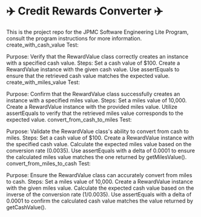 # :airplane: Credit Rewards Converter :airplane:
This is the project repo for the JPMC Software Engineering Lite Program, consult the program instructions for more information.
create_with_cash_value Test:

Purpose: Verify that the RewardValue class correctly creates an instance with a specified cash value.
Steps:
Set a cash value of $100.
Create a RewardValue instance with the given cash value.
Use assertEquals to ensure that the retrieved cash value matches the expected value.
create_with_miles_value Test:

Purpose: Confirm that the RewardValue class successfully creates an instance with a specified miles value.
Steps:
Set a miles value of 10,000.
Create a RewardValue instance with the provided miles value.
Utilize assertEquals to verify that the retrieved miles value corresponds to the expected value.
convert_from_cash_to_miles Test:

Purpose: Validate the RewardValue class's ability to convert from cash to miles.
Steps:
Set a cash value of $100.
Create a RewardValue instance with the specified cash value.
Calculate the expected miles value based on the conversion rate (0.0035).
Use assertEquals with a delta of 0.0001 to ensure the calculated miles value matches the one returned by getMilesValue().
convert_from_miles_to_cash Test:

Purpose: Ensure the RewardValue class can accurately convert from miles to cash.
Steps:
Set a miles value of 10,000.
Create a RewardValue instance with the given miles value.
Calculate the expected cash value based on the inverse of the conversion rate (1/0.0035).
Use assertEquals with a delta of 0.0001 to confirm the calculated cash value matches the value returned by getCashValue().
